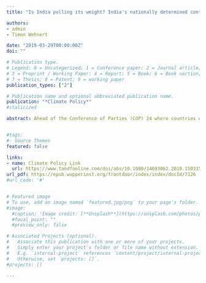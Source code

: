 ```yaml
---
title: "Is India pulling its weight? India's nationally determined contribution and future energy plans in global climate policy" 

authors: 
- admin
- Timon Wehnert

date: "2019-03-29T00:00:00Z"
doi: ""

# Publication type.
# Legend: 0 = Uncategorized; 1 = Conference paper; 2 = Journal article;
# 3 = Preprint / Working Paper; 4 = Report; 5 = Book; 6 = Book section;
# 7 = Thesis; 8 = Patent; 9 = working paper
publication_types: ["2"]

# Publication name and optional abbreviated publication name.
publication: "*Climate Policy*"
#italicized

abstract: Ahead of the Conference of Parties (COP) 24 where countries will first take stock of climate action post Paris, this paper assesses India’s progress on its nationally determined contribution (NDC) targets and future energy plans. We find that, although India is well on track to meet its NDC pledges, these targets were extremely modest given previous context. Furthermore, there is considerable uncertainty around India’s energy policy post 2030 and if current plans for energy futures materialise, the Paris Agreement’s 2 degrees goal will be almost certainly unachievable. India’s role in international climate politics has shifted from obstructionism to leadership particularly following the announcement of withdrawal by the United States from the Paris Agreement, but analysis reveals that India’s ‘hard’ actions on the domestic front are inconsistent with its ‘soft’ actions in the international climate policy arena. Going forward, India is likely to face increasing calls for stronger mitigation action and we suggest that this gap can be bridged by strengthening the links between India’s foreign policy ambitions, international climate commitments, and domestic energy realities.


#tags:
#- Source Themes
featured: false

links:
- name: Climate Policy Link
  url: https://www.tandfonline.com/doi/abs/10.1080/14693062.2018.1503154
url_pdf: https://epub.wupperinst.org/frontdoor/index/index/docId/7126
#url_code: '#'


# Featured image
# To use, add an image named `featured.jpg/png` to your page's folder. 
#image:
  #caption: 'Image credit: [**Unsplash**](https://unsplash.com/photos/pLCdAaMFLTE)'
  #focal_point: ""
  #preview_only: false

# Associated Projects (optional).
#   Associate this publication with one or more of your projects.
#   Simply enter your project's folder or file name without extension.
#   E.g. `internal-project` references `content/project/internal-project/index.md`.
#   Otherwise, set `projects: []`.
#projects: []

---
```


